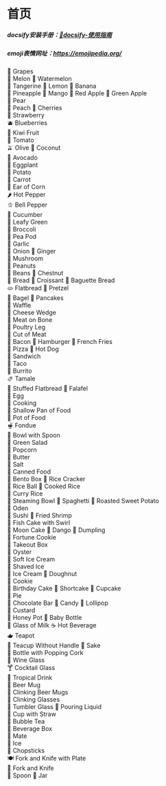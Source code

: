 [//]: # (文档首页)

# **首页**
##### docsify安装手册：[🍓docsify-使用指南](doc/docsify使用指南)
##### emoji表情网址：https://emojipedia.org/

🍇 Grapes        
🍈 Melon 🍉 Watermelon    
🍊 Tangerine 🍋 Lemon 🍌 Banana    
🍍 Pineapple 🥭 Mango 🍎 Red Apple 🍏 Green Apple   
🍐 Pear  
🍑 Peach 🍒 Cherries  
🍓 Strawberry    
🫐 Blueberries   
🥝 Kiwi Fruit    
🍅 Tomato    
🫒 Olive 🥥 Coconut   
🥑 Avocado   
🍆 Eggplant  
🥔 Potato    
🥕 Carrot    
🌽 Ear of Corn   
🌶️ Hot Pepper   
🫑 Bell Pepper   
🥒 Cucumber  
🥬 Leafy Green   
🥦 Broccoli  
🫛 Pea Pod   
🧄 Garlic    
🧅 Onion 🫚 Ginger    
🍄 Mushroom  
🥜 Peanuts   
🫘 Beans 🌰 Chestnut  
🍞 Bread 🥐 Croissant 🥖 Baguette Bread    
🫓 Flatbread 🥨 Pretzel   
🥯 Bagel 🥞 Pancakes  
🧇 Waffle    
🧀 Cheese Wedge  
🍖 Meat on Bone  
🍗 Poultry Leg   
🥩 Cut of Meat   
🥓 Bacon 🍔 Hamburger 🍟 French Fries  
🍕 Pizza 🌭 Hot Dog   
🥪 Sandwich  
🌮 Taco  
🌯 Burrito   
🫔 Tamale    
🥙 Stuffed Flatbread 🧆 Falafel   
🥚 Egg   
🍳 Cooking   
🥘 Shallow Pan of Food   
🍲 Pot of Food   
🫕 Fondue    
🥣 Bowl with Spoon   
🥗 Green Salad   
🍿 Popcorn   
🧈 Butter    
🧂 Salt  
🥫 Canned Food   
🍱 Bento Box 🍘 Rice Cracker  
🍙 Rice Ball 🍚 Cooked Rice   
🍛 Curry Rice    
🍜 Steaming Bowl 🍝 Spaghetti 🍠 Roasted Sweet Potato  
🍢 Oden  
🍣 Sushi 🍤 Fried Shrimp  
🍥 Fish Cake with Swirl  
🥮 Moon Cake 🍡 Dango 🥟 Dumpling  
🥠 Fortune Cookie    
🥡 Takeout Box   
🦪 Oyster    
🍦 Soft Ice Cream    
🍧 Shaved Ice    
🍨 Ice Cream 🍩 Doughnut  
🍪 Cookie    
🎂 Birthday Cake 🍰 Shortcake 🧁 Cupcake   
🥧 Pie   
🍫 Chocolate Bar 🍬 Candy 🍭 Lollipop  
🍮 Custard   
🍯 Honey Pot 🍼 Baby Bottle   
🥛 Glass of Milk ☕ Hot Beverage  
🫖 Teapot    
🍵 Teacup Without Handle 🍶 Sake  
🍾 Bottle with Popping Cork  
🍷 Wine Glass    
🍸 Cocktail Glass    
🍹 Tropical Drink    
🍺 Beer Mug  
🍻 Clinking Beer Mugs    
🥂 Clinking Glasses  
🥃 Tumbler Glass 🫗 Pouring Liquid    
🥤 Cup with Straw    
🧋 Bubble Tea    
🧃 Beverage Box  
🧉 Mate  
🧊 Ice   
🥢 Chopsticks    
🍽️ Fork and Knife with Plate    
🍴 Fork and Knife    
🥄 Spoon 🫙 Jar   
